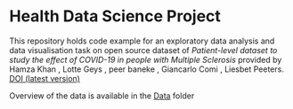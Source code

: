 # Health Data Science Project
This repository holds code example for an exploratory data analysis and data visualisation task on open source dataset of *Patient-level dataset to study the effect of COVID-19 in people with Multiple Sclerosis* provided by Hamza Khan  ,  Lotte Geys  ,  peer baneke  ,  Giancarlo Comi  ,  Liesbet Peeters. [DOI (latest version)](https://doi.org/10.13026/3cmh-xa68)

Overview of the data is available in the [Data](https://github.com/MSt-Health-Data-Science/HDS-Project/tree/main/Data) folder
